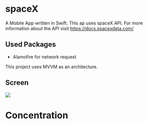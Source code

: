 # spaceX

A Mobile App written in Swift. This ap uses spaceX API. For more information about the API visit https://docs.spacexdata.com/

## Used Packages

- Alamofire for network request

This project uses MVVM as an architecture.

## Screen
![](https://media.giphy.com/media/XnVDTzs2dIqAi11p37/giphy.gif)

# Concentration
